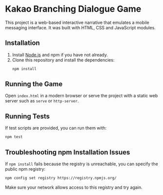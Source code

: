 # Kakao Branching Dialogue Game

This project is a web-based interactive narrative that emulates a mobile messaging interface. It was built with HTML, CSS and JavaScript modules.

## Installation

1. Install [Node.js](https://nodejs.org/) and npm if you have not already.
2. Clone this repository and install the dependencies:
   ```bash
   npm install
   ```

## Running the Game

Open `index.html` in a modern browser or serve the project with a static web server such as `serve` or `http-server`.

## Running Tests

If test scripts are provided, you can run them with:

```bash
npm test
```

## Troubleshooting npm Installation Issues

If `npm install` fails because the registry is unreachable, you can specify the public npm registry:

```bash
npm config set registry https://registry.npmjs.org/
```

Make sure your network allows access to this registry and try again.
